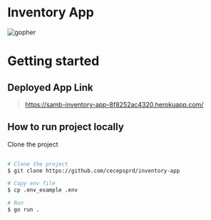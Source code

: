 # Inventory App 

![gopher](https://golang.org/doc/gopher/doc.png)

# Getting started 

## Deployed App Link
> https://samb-inventory-app-8f8252ac4320.herokuapp.com/

## How to run project locally

 Clone the project
```bash
 
# Clone the project
$ git clone https://github.com/cecepsprd/inventory-app

# Copy env file 
$ cp .env_example .env

# Run
$ go run .

```